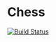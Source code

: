 # Chess
[![Build Status](https://travis-ci.org/Izeytee/Chess.svg?branch=master)](https://travis-ci.org/Izeytee/Chess)
